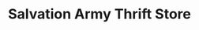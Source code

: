 ---
title: "Salvation Army Thrift Store"
url: /maryborough/salvation-army-thrift-store/
shop: charity
---